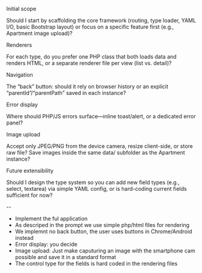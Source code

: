 
Initial scope

Should I start by scaffolding the core framework (routing, type loader, YAML I/O, basic Bootstrap layout) or focus on a specific feature first (e.g., Apartment image upload)?

Renderers

For each type, do you prefer one PHP class that both loads data and renders HTML, or a separate renderer file per view (list vs. detail)?

Navigation

The “back” button: should it rely on browser history or an explicit “parentId”/“parentPath” saved in each instance?

Error display

Where should PHP/JS errors surface—inline toast/alert, or a dedicated error panel?

Image upload

Accept only JPEG/PNG from the device camera, resize client-side, or store raw file?
Save images inside the same data/ subfolder as the Apartment instance?

Future extensibility

Should I design the type system so you can add new field types (e.g., select, textarea) via simple YAML config, or is hard-coding current fields sufficient for now?

 --

- Implement the ful application
- As descriped in the prompt we use simple php/html files for rendering
- We implemnt no back button, the user uses buttons in Chrome/Android instead
- Error display: you decide
- Image upload: Just make caputuring an image with the smartphone cam possible and save it in a standard format
- The control type for the fields is hard coded in the rendering files
